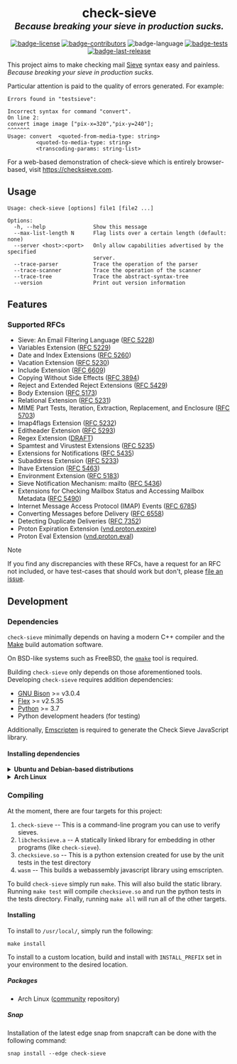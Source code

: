 <div align="center">
    <h1>
        check-sieve
        <br>
        <em><sup><sub>
            Because breaking your sieve in production sucks.
        </sub></sup></em>
    </h1>
</div>

<div align="center">

[![badge-license]][url-license]
[![badge-contributors]][url-contributors]
![badge-language]
[![badge-tests]][url-tests]
[![badge-last-release]][url-last-release]

</div>

[badge-license]: https://img.shields.io/github/license/dburkart/check-sieve?style=for-the-badge
[badge-contributors]: https://img.shields.io/github/contributors/dburkart/check-sieve?style=for-the-badge
[badge-language]: https://img.shields.io/github/languages/top/dburkart/check-sieve?style=for-the-badge
[badge-tests]: https://img.shields.io/github/actions/workflow/status/dburkart/check-sieve/c-cpp.yml?style=for-the-badge&label=Tests
[badge-last-release]: https://img.shields.io/github/release-date/dburkart/check-sieve?style=for-the-badge&label=Last%20Release

[url-license]: ./LICENSE
[url-contributors]: https://github.com/dburkart/check-sieve/graphs/contributors
[url-tests]: https://github.com/dburkart/check-sieve/actions
[url-last-release]: https://github.com/dburkart/check-sieve/releases/latest


This project aims to make checking mail [Sieve][wiki-sieve] syntax easy and painless.
_Because breaking your sieve in production sucks._

[wiki-sieve]: https://en.wikipedia.org/wiki/Sieve_(mail_filtering_language)

Particular attention is paid to the quality of errors generated. For example:

```
Errors found in "testsieve":

Incorrect syntax for command "convert".
On line 2:
convert image image ["pix-x=320","pix-y=240"];
^^^^^^^
Usage: convert  <quoted-from-media-type: string>                                      
         <quoted-to-media-type: string>                                        
         <transcoding-params: string-list>  
```

For a web-based demonstration of check-sieve which is entirely browser-based, visit https://checksieve.com.

## Usage
```
Usage: check-sieve [options] file1 [file2 ...]                                 
                                                                               
Options:                                                                       
  -h, --help               Show this message                                   
  --max-list-length N      Flag lists over a certain length (default: none)    
  --server <host>:<port>   Only allow capabilities advertised by the specified 
                           server.                                             
  --trace-parser           Trace the operation of the parser                   
  --trace-scanner          Trace the operation of the scanner                  
  --trace-tree             Trace the abstract-syntax-tree                      
  --version                Print out version information 
```

## Features
### Supported RFCs
* Sieve: An Email Filtering Language ([RFC 5228](https://tools.ietf.org/html/rfc5228))
* Variables Extension ([RFC 5229](https://tools.ietf.org/html/rfc5229))
* Date and Index Extensions ([RFC 5260](https://tools.ietf.org/html/rfc5260))
* Vacation Extension ([RFC 5230](https://tools.ietf.org/html/rfc5230))
* Include Extension ([RFC 6609](https://tools.ietf.org/html/rfc6609))
* Copying Without Side Effects ([RFC 3894](https://tools.ietf.org/html/rfc3894))
* Reject and Extended Reject Extensions ([RFC 5429](https://tools.ietf.org/html/rfc5429))
* Body Extension ([RFC 5173](https://tools.ietf.org/html/rfc5173))
* Relational Extension ([RFC 5231](https://tools.ietf.org/html/rfc5231))
* MIME Part Tests, Iteration, Extraction, Replacement, and Enclosure ([RFC 5703](https://tools.ietf.org/html/rfc5703))
* Imap4flags Extension ([RFC 5232](https://tools.ietf.org/html/rfc5232))
* Editheader Extension ([RFC 5293](https://tools.ietf.org/html/rfc5293))
* Regex Extension ([DRAFT](https://tools.ietf.org/html/draft-ietf-sieve-regex-01))
* Spamtest and Virustest Extensions ([RFC 5235](https://tools.ietf.org/html/rfc5235))
* Extensions for Notifications ([RFC 5435](https://tools.ietf.org/html/rfc5435))
* Subaddress Extension ([RFC 5233](https://tools.ietf.org/html/rfc5233))
* Ihave Extension ([RFC 5463](https://tools.ietf.org/html/rfc5463))
* Environment Extension ([RFC 5183](https://tools.ietf.org/html/rfc5183))
* Sieve Notification Mechanism: mailto ([RFC 5436](https://tools.ietf.org/html/rfc5436))
* Extensions for Checking Mailbox Status and Accessing Mailbox Metadata ([RFC 5490](https://tools.ietf.org/html/rfc5490))
* Internet Message Access Protocol (IMAP) Events ([RFC 6785](https://tools.ietf.org/html/rfc6785))
* Converting Messages before Delivery ([RFC 6558](https://tools.ietf.org/html/rfc6558))
* Detecting Duplicate Deliveries ([RFC 7352](https://tools.ietf.org/html/rfc7352))
* Proton Expiration Extension ([vnd.proton.expire](https://proton.me/support/sieve-advanced-custom-filters#managing-expiration))
* Proton Eval Extension ([vnd.proton.eval](https://proton.me/support/sieve-advanced-custom-filters#transforming-variables))

> [!NOTE]
> If you find any discrepancies with these RFCs,
> have a request for an RFC not included,
> or have test-cases that should work but don't,
> please [file an issue][file-issue].

[file-issue]: https://github.com/dburkart/check-sieve/issues/new

## Development
### Dependencies
`check-sieve` minimally depends on having a modern C++ compiler and the
[Make][make] build automation software.

On BSD-like systems such as FreeBSD, the [`gmake`][gnu-make] tool is required.

[make]: https://en.wikipedia.org/wiki/Make_(software)
[gnu-make]: https://www.gnu.org/software/make/

Building `check-sieve` only depends on those aforementioned tools. Developing
`check-sieve` requires addition dependencies:

* [GNU Bison][bison] >= v3.0.4
* [Flex][flex] >= v2.5.35
* [Python][python] >= 3.7
* Python development headers (for testing)

Additionally, [Emscripten][emscripten] is required to generate the Check Sieve JavaScript library.

[bison]: https://www.gnu.org/software/bison/
[flex]: https://github.com/westes/flex
[python]: https://www.python.org/
[emscripten]: https://emscripten.org/

#### Installing dependencies
<details>
<summary><strong>Ubuntu and Debian-based distributions</strong></summary>
<p>

```bash
# Synchronize mirrors
sudo apt-get update

# Core development dependencies
sudo apt-get install make gcc g++ bison flex python3 libpython3-dev 

# JavaScript dependencies
sudo apt-get install emscripten
```

</p>
</details>

<details>
<summary><strong>Arch Linux</strong></summary>
<p>

```bash
# Synchronize mirrors, and
# Core development dependencies
sudo pacman -Syu make gcc bison flex python 

# JavaScript dependencies
sudo pacman -Sy emscripten
```

</p>
</details>


### Compiling

At the moment, there are four targets for this project:

1. `check-sieve` -- This is a command-line program you can use to verify sieves.
2. `libchecksieve.a` -- A statically linked library for embedding in other programs (like `check-sieve`).
3. `checksieve.so` -- This is a python extension created for use by the unit tests in the test directory
4. `wasm` -- This builds a webassembly javascript library using emscripten.

To build `check-sieve` simply run `make`. This will also build the static library.
Running `make test` will compile `checksieve.so` and run the python tests in the tests directory.
Finally, running `make all` will run all of the other targets.

#### Installing

To install to `/usr/local/`, simply run the following:

```
make install
```

To install to a custom location, build and install with `INSTALL_PREFIX` set in your environment
to the desired location.

##### Packages

* Arch Linux ([community](https://archlinux.org/packages/extra/x86_64/check-sieve/) repository)

##### Snap

Installation of the latest edge snap from snapcraft can be done with the following command:
```
snap install --edge check-sieve
```

